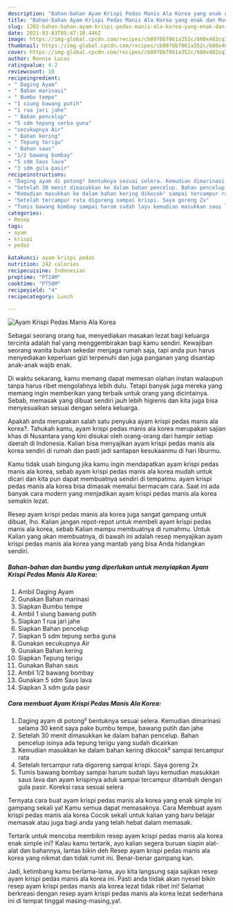```yaml
---
description: "Bahan-bahan Ayam Krispi Pedas Manis Ala Korea yang enak dan Mudah Dibuat"
title: "Bahan-bahan Ayam Krispi Pedas Manis Ala Korea yang enak dan Mudah Dibuat"
slug: 1202-bahan-bahan-ayam-krispi-pedas-manis-ala-korea-yang-enak-dan-mudah-dibuat
date: 2021-03-03T05:47:10.446Z
image: https://img-global.cpcdn.com/recipes/cb0978b7061a352c/680x482cq70/ayam-krispi-pedas-manis-ala-korea-foto-resep-utama.jpg
thumbnail: https://img-global.cpcdn.com/recipes/cb0978b7061a352c/680x482cq70/ayam-krispi-pedas-manis-ala-korea-foto-resep-utama.jpg
cover: https://img-global.cpcdn.com/recipes/cb0978b7061a352c/680x482cq70/ayam-krispi-pedas-manis-ala-korea-foto-resep-utama.jpg
author: Ronnie Lucas
ratingvalue: 4.2
reviewcount: 10
recipeingredient:
- " Daging Ayam"
- " Bahan marinasi"
- " Bumbu tempe"
- "1 siung bawang putih"
- "1 rua jari jahe"
- " Bahan pencelup"
- "5 sdm tepung serba guna"
- "secukupnya Air"
- " Bahan kering"
- " Tepung terigu"
- " Bahan saus"
- "1/2 bawang bombay"
- "5 sdm Saus lava"
- "3 sdm gula pasir"
recipeinstructions:
- "Daging ayam di potong² bentuknya sesuai selera. Kemudian dimarinasi selama 30 kenit saya pake bumbu tempe, bawang putih dan jahe"
- "Setelah 30 menit dimasukkan ke dalam bahan pencelup. Bahan pencelup isinya ada tepung terigu yang sudah dicairkan"
- "Kemudian masukkan ke dalam bahan kering dikocok² sampai tercampur rata"
- "Setelah tercampur rata digoreng sampai krispi. Saya goreng 2x"
- "Tumis bawang bombay sampai harum sudah layu kemudian masukkan saus lava dan ayam krispinya aduk sampai tercampur ditambah dengan gula pasir. Koreksi rasa sesuai selera"
categories:
- Resep
tags:
- ayam
- krispi
- pedas

katakunci: ayam krispi pedas 
nutrition: 242 calories
recipecuisine: Indonesian
preptime: "PT24M"
cooktime: "PT58M"
recipeyield: "4"
recipecategory: Lunch

---
```



![Ayam Krispi Pedas Manis Ala Korea](https://img-global.cpcdn.com/recipes/cb0978b7061a352c/680x482cq70/ayam-krispi-pedas-manis-ala-korea-foto-resep-utama.jpg)

Sebagai seorang orang tua, menyediakan masakan lezat bagi keluarga tercinta adalah hal yang menggembirakan bagi kamu sendiri. Kewajiban seorang  wanita bukan sekedar menjaga rumah saja, tapi anda pun harus menyediakan keperluan gizi terpenuhi dan juga panganan yang disantap anak-anak wajib enak.

Di waktu  sekarang, kamu memang dapat memesan olahan instan walaupun tanpa harus ribet mengolahnya lebih dulu. Tetapi banyak juga mereka yang memang ingin memberikan yang terbaik untuk orang yang dicintainya. Sebab, memasak yang dibuat sendiri jauh lebih higienis dan kita juga bisa menyesuaikan sesuai dengan selera keluarga. 



Apakah anda merupakan salah satu penyuka ayam krispi pedas manis ala korea?. Tahukah kamu, ayam krispi pedas manis ala korea merupakan sajian khas di Nusantara yang kini disukai oleh orang-orang dari hampir setiap daerah di Indonesia. Kalian bisa menyajikan ayam krispi pedas manis ala korea sendiri di rumah dan pasti jadi santapan kesukaanmu di hari liburmu.

Kamu tidak usah bingung jika kamu ingin mendapatkan ayam krispi pedas manis ala korea, sebab ayam krispi pedas manis ala korea mudah untuk dicari dan kita pun dapat membuatnya sendiri di tempatmu. ayam krispi pedas manis ala korea bisa dimasak memalui bermacam cara. Saat ini ada banyak cara modern yang menjadikan ayam krispi pedas manis ala korea semakin lezat.

Resep ayam krispi pedas manis ala korea juga sangat gampang untuk dibuat, lho. Kalian jangan repot-repot untuk membeli ayam krispi pedas manis ala korea, sebab Kalian mampu membuatnya di rumahmu. Untuk Kalian yang akan membuatnya, di bawah ini adalah resep menyajikan ayam krispi pedas manis ala korea yang mantab yang bisa Anda hidangkan sendiri.

<!--inarticleads1-->

##### Bahan-bahan dan bumbu yang diperlukan untuk menyiapkan Ayam Krispi Pedas Manis Ala Korea:

1. Ambil  Daging Ayam
1. Gunakan  Bahan marinasi
1. Siapkan  Bumbu tempe
1. Ambil 1 siung bawang putih
1. Siapkan 1 rua jari jahe
1. Siapkan  Bahan pencelup
1. Siapkan 5 sdm tepung serba guna
1. Gunakan secukupnya Air
1. Gunakan  Bahan kering
1. Siapkan  Tepung terigu
1. Gunakan  Bahan saus
1. Ambil 1/2 bawang bombay
1. Gunakan 5 sdm Saus lava
1. Siapkan 3 sdm gula pasir




<!--inarticleads2-->

##### Cara membuat Ayam Krispi Pedas Manis Ala Korea:

1. Daging ayam di potong² bentuknya sesuai selera. Kemudian dimarinasi selama 30 kenit saya pake bumbu tempe, bawang putih dan jahe
1. Setelah 30 menit dimasukkan ke dalam bahan pencelup. Bahan pencelup isinya ada tepung terigu yang sudah dicairkan
1. Kemudian masukkan ke dalam bahan kering dikocok² sampai tercampur rata
1. Setelah tercampur rata digoreng sampai krispi. Saya goreng 2x
1. Tumis bawang bombay sampai harum sudah layu kemudian masukkan saus lava dan ayam krispinya aduk sampai tercampur ditambah dengan gula pasir. Koreksi rasa sesuai selera




Ternyata cara buat ayam krispi pedas manis ala korea yang enak simple ini gampang sekali ya! Kamu semua dapat memasaknya. Cara Membuat ayam krispi pedas manis ala korea Cocok sekali untuk kalian yang baru belajar memasak atau juga bagi anda yang telah hebat dalam memasak.

Tertarik untuk mencoba membikin resep ayam krispi pedas manis ala korea enak simple ini? Kalau kamu tertarik, ayo kalian segera buruan siapin alat-alat dan bahannya, lantas bikin deh Resep ayam krispi pedas manis ala korea yang nikmat dan tidak rumit ini. Benar-benar gampang kan. 

Jadi, ketimbang kamu berlama-lama, ayo kita langsung saja sajikan resep ayam krispi pedas manis ala korea ini. Pasti anda tiidak akan nyesel bikin resep ayam krispi pedas manis ala korea lezat tidak ribet ini! Selamat berkreasi dengan resep ayam krispi pedas manis ala korea lezat sederhana ini di tempat tinggal masing-masing,ya!.

